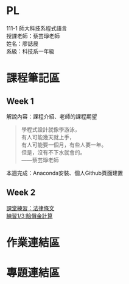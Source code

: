 # PL
111-1 師大科技系程式語言 <br />
授課老師：蔡芸琤老師 <br />
姓名：廖誌晨  
系級：科技系一年級 <br />
# 課程筆記區  
## Week 1<br />
解說內容：課程介紹、老師的課程期望 <br />
> 學程式設計就像學游泳， <br />
> 有人可能幾天就上手， <br />
> 有人可能要一個月，有些人要一年。 <br>
> 但是，沒有不下水就會的。 <br>
> ——蔡芸琤老師

本週完成：Anaconda安裝、個人Github頁面建置 <br />
## Week 2<br />
[課堂練習：法律條文](https://github.com/RogerLiao0001/PL/blob/main/practice1.ipynb)  
[練習1/3:賠償金計算](https://github.com/RogerLiao0001/PL/blob/main/practice%201-3.ipynb)
# 作業連結區<br />
# 專題連結區
